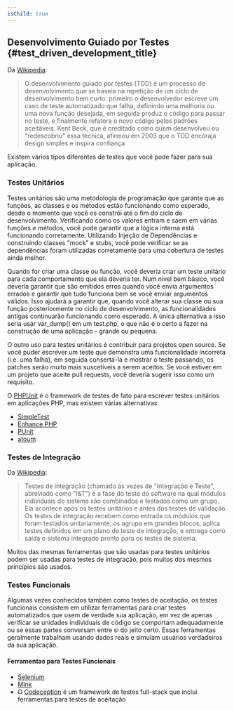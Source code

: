 ```yaml
---
isChild: true
---
```


## Desenvolvimento Guiado por Testes {#test_driven_development_title}

Da [Wikipedia](http://en.wikipedia.org/wiki/Test-driven_development):

> O desenvolvimento guiado por testes (TDD) é um processo de desenvolvimento que se baseia na repetição de um ciclo de desenvolvimento bem curto: primeiro o desenvolvedor escreve um caso de teste automatizado que falha, definindo uma melhoria ou uma nova função desejada, em seguida produz o código para passar no teste, e finalmente refatora o novo código pelos padrões aceitáveis. Kent Beck, que é creditado como quem desenvolveu ou "redescobriu" essa técnica, afirmou em 2003 que o TDD encoraja design simples e inspira confiança.

Existem vários tipos diferentes de testes que você pode fazer para sua aplicação.

### Testes Unitários

Testes unitários são uma metodologia de programação que garante que as funções, as classes e os métodos estão funcionando como
esperado, desde o momento que você os constrói até o fim do ciclo de desenvolvimento. Verificando como os
valores entram e saem em várias funções e métodos, você pode garantir que a lógica interna está
funcionando corretamente. Utilizando Injeção de Dependências e construindo classes "mock" e stubs, você pode verificar se
as dependências foram utilizadas corretamente para uma cobertura de testes ainda melhor.

Quando for criar uma classe ou função, você deveria criar um teste unitário para cada comportamento que ela deveria ter. Num nível bem básico, você deveria
garantir que são emitidos erros quando você envia argumentos errados e garantir que tudo funciona bem se você enviar argumentos válidos.
Isso ajudará a garantir que, quando você alterar sua classe ou sua função posteriormente no ciclo de
desenvolvimento, as funcionalidades antigas continuarão funcionando como esperado. A única alternativa a isso seria
usar var_dump() em um test.php, o que não é o certo a fazer na construção de uma aplicação - grande ou pequena.

O outro uso para testes unitários é contribuir para projetos open source. Se você puder escrever um teste que demonstra uma funcionalidade
incorreta (i.e. uma falha), em seguida consertá-la e mostrar o teste passando, os patches serão muito mais suscetíveis a serem aceitos. Se
você estiver em um projeto que aceite pull requests, você deveria sugerir isso como um requisito.

O [PHPUnit](http://phpunit.de) é o framework de testes de fato para escrever testes unitários em aplicações
PHP, mas existem várias alternativas:

* [SimpleTest](http://simpletest.org)
* [Enhance PHP](http://www.enhance-php.com/)
* [PUnit](http://punit.smf.me.uk/)
* [atoum](https://github.com/mageekguy/atoum)

### Testes de Integração

Da [Wikipedia](http://en.wikipedia.org/wiki/Integration_testing):

> Testes de integração (chamado às vezes de "Integração e Teste", abreviado como "I&T") é a fase do teste do software na qual módulos individuais do sistema são combinados e testados como um grupo. Ela acontece após os testes unitários e antes dos testes de validação. Os testes de integração recebem como entrada os módulos que foram testados unitariamente, os agrupa em grandes blocos, aplica testes definidos em um plano de teste de integração, e entrega como saída o sistema integrado pronto para os testes de sistema.

Muitos das mesmas ferramentas que são usadas para testes unitários podem ser usadas para testes de integração, pois muitos
dos mesmos princípios são usados.

### Testes Funcionais

Algumas vezes conhecidos também como testes de aceitação, os testes funcionais consistem em utilizar ferramentas para criar testes automatizados
que usem de verdade sua aplicação, em vez de apenas verificar se unidades individuais de código se comportam
adequadamente ou se essas partes conversam entre si do jeito certo. Essas ferramentas geralmente trabalham usando dados reais e simulam usuários verdadeiros da sua aplicação.

#### Ferramentas para Testes Funcionais

* [Selenium](http://seleniumhq.com)
* [Mink](http://mink.behat.org)
* O [Codeception](http://codeception.com) é um framework de testes full-stack que inclui ferramentas para testes de aceitação
